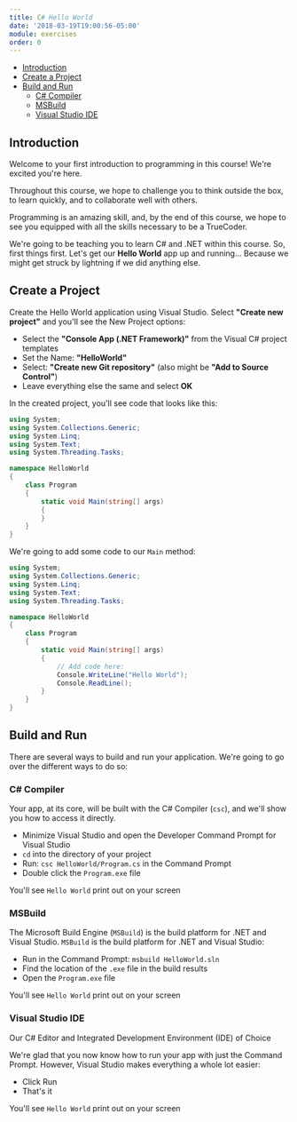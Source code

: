 ```yaml
---
title: C# Hello World
date: '2018-03-19T19:00:56-05:00'
module: exercises
order: 0
---
```


* [Introduction](#introduction)
* [Create a Project](#create-a-project)
* [Build and Run](#build-and-run)
    * [C# Compiler](#c-compiler)
    * [MSBuild](#msbuild)
    * [Visual Studio IDE](#visual-studio-ide)

## Introduction

Welcome to your first introduction to programming in this course! We're excited you're here.

Throughout this course, we hope to challenge you to think outside the box, to learn quickly, and to collaborate well with others.

Programming is an amazing skill, and, by the end of this course, we hope to see you equipped with all the skills necessary to be a TrueCoder.

We're going to be teaching you to learn C# and .NET within this course. So, first things first. Let's get our **Hello World** app up and running... Because we might get struck by lightning if we did anything else.

## Create a Project

Create the Hello World application using Visual Studio. Select **"Create new project"** and you'll see the New Project options:

* Select the **"Console App (.NET Framework)"** from the Visual C# project templates
* Set the Name: **"HelloWorld"**
* Select: **"Create new Git repository"** (also might be **"Add to Source Control"**)
* Leave everything else the same and select **OK**

In the created project, you'll see code that looks like this:

```csharp
using System;
using System.Collections.Generic;
using System.Linq;
using System.Text;
using System.Threading.Tasks;

namespace HelloWorld
{
    class Program
    {
        static void Main(string[] args)
        {
        }
    }
}
```

We're going to add some code to our `Main` method:

```csharp
using System;
using System.Collections.Generic;
using System.Linq;
using System.Text;
using System.Threading.Tasks;

namespace HelloWorld
{
    class Program
    {
        static void Main(string[] args)
        {
            // Add code here:
            Console.WriteLine("Hello World");
            Console.ReadLine();
        }
    }
}
```

## Build and Run

There are several ways to build and run your application. We're going to go over the different ways to do so:

### C# Compiler

Your app, at its core, will be built with the C# Compiler (`csc`), and we'll show you how to access it directly.

* Minimize Visual Studio and open the Developer Command Prompt for Visual Studio
* `cd` into the directory of your project
* Run: `csc HelloWorld/Program.cs` in the Command Prompt
* Double click the `Program.exe` file

You'll see `Hello World` print out on your screen

### MSBuild

The Microsoft Build Engine (`MSBuild`) is the build platform for .NET and Visual Studio. `MSBuild` is the build platform for .NET and Visual Studio:

* Run in the Command Prompt: `msbuild HelloWorld.sln`
* Find the location of the `.exe` file in the build results
* Open the `Program.exe` file

You'll see `Hello World` print out on your screen

### Visual Studio IDE

Our C# Editor and Integrated Development Environment (IDE) of Choice

We're glad that you now know how to run your app with just the Command Prompt. However, Visual Studio makes everything a whole lot easier:

* Click Run
* That's it

You'll see `Hello World` print out on your screen

